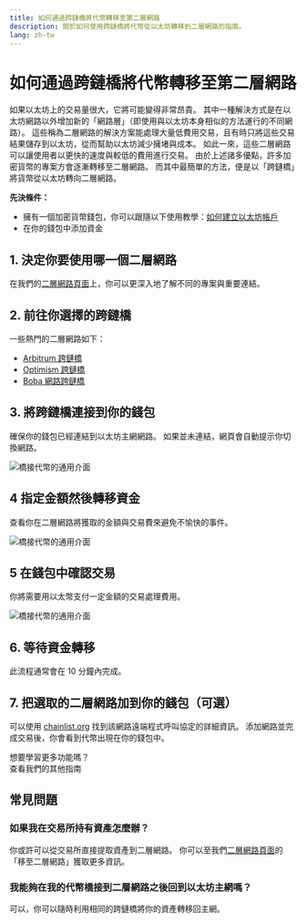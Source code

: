 ```yaml
---
title: 如何通過跨鏈橋將代幣轉移至第二層網路
description: 關於如何使用跨鏈橋將代幣從以太坊轉移到二層網路的指南。
lang: zh-tw
---
```


# 如何通過跨鏈橋將代幣轉移至第二層網路

如果以太坊上的交易量很大，它將可能變得非常昂貴。 其中一種解決方式是在以太坊網路以外增加新的「網路層」（即使用與以太坊本身相似的方法運行的不同網路）。 這些稱為二層網路的解決方案能處理大量低費用交易，且有時只將這些交易結果儲存到以太坊，從而幫助以太坊減少擁堵與成本。 如此一來，這些二層網路可以讓使用者以更快的速度與較低的費用進行交易。 由於上述諸多優點，許多加密貨幣的專案方會逐漸轉移至二層網路。 而其中最簡單的方法，便是以「跨鏈橋」將貨幣從以太坊轉向二層網路。

**先決條件：**

- 擁有一個加密貨幣錢包，你可以跟隨以下使用教學：[如何建立以太坊帳戶](/guides/how-to-create-an-ethereum-account/)
- 在你的錢包中添加資金

## 1.  決定你要使用哪一個二層網路

在我們的[二層網路頁面](/layer-2/)上，你可以更深入地了解不同的專案與重要連結。

## 2. 前往你選擇的跨鏈橋

一些熱門的二層網路如下：

- [Arbitrum 跨鏈橋](https://bridge.arbitrum.io/?l2ChainId=42161)
- [Optimism 跨鏈橋](https://app.optimism.io/bridge/deposit)
- [Boba 網路跨鏈橋](https://gateway.boba.network/)

## 3. 將跨鏈橋連接到你的錢包

確保你的錢包已經連結到以太坊主網網路。 如果並未連結，網頁會自動提示你切換網路。

![橋接代幣的通用介面](./bridge1.png)

## 4 指定金額然後轉移資金

查看你在二層網路將獲取的金額與交易費來避免不愉快的事件。

![橋接代幣的通用介面](./bridge2.png)

## 5 在錢包中確認交易

你將需要用以太幣支付一定金額的交易處理費用。

![橋接代幣的通用介面](./bridge3.png)

## 6. 等待資金轉移

此流程通常會在 10 分鐘內完成。

## 7. 把選取的二層網路加到你的錢包（可選）

可以使用 [chainlist.org](http://chainlist.org) 找到該網路遠端程式呼叫協定的詳細資訊。 添加網路並完成交易後，你會看到代幣出現在你的錢包中。
<br />

<Alert variant="update">
<Emoji text=":eyes:" className="text-4xl"/>
<AlertContent className="justify-between flex-row items-center">
  <div>想要學習更多功能嗎？</div>
  <ButtonLink href="/guides/">
    查看我們的其他指南
  </ButtonLink>
</AlertContent>
</Alert>

## 常見問題

### 如果我在交易所持有資產怎麼辦？

你或許可以從交易所直接提取資產到二層網路。 你可以至我們[二層網路頁面](/layer-2/)的「移至二層網路」獲取更多資訊。

### 我能夠在我的代幣橋接到二層網路之後回到以太坊主網嗎？

可以，你可以隨時利用相同的跨鏈橋將你的資產轉移回主網。

